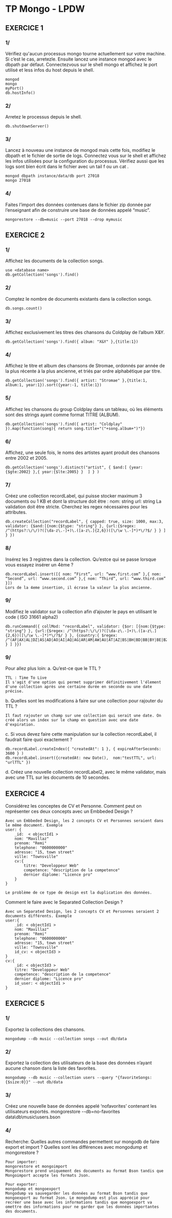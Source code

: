 # TP Mongo - LPDW

## EXERCICE 1

### 1/ 
Vérifiez qu'aucun processus mongo tourne actuellement sur votre machine. Si c’est le cas, arretezle. Ensuite lancez une instance mongod avec le dbpath par défaut. Connectezvous sur le shell mongo et affichez le port utilisé et less infos du host depuis le shell.
```
mongod
mongo
myPort()
db.hostInfo()
```
### 2/ 
Arretez le processus depuis le shell.

```
db.shutdownServer()
```
### 3/
Lancez à nouveau une instance de mongod mais cette fois, modifiez le dbpath et le fichier de sortie de logs. Connectez vous sur le shell et affichez les infos utilisées pour la configuration du processus. Vérifiez aussi que les logs sont bien écrit dans le fichier avec un tail f ou un cat .
```
mongod dbpath instance/data/db port 27018
mongo 27018
```
### 4/
Faites l’import des données contenues dans le fichier zip donnée par l’enseignant afin de construire une base de données appelé “music”.
```
mongorestore --db=music --port 27018 --drop mymusic
```
## EXERCICE 2

### 1/
Affichez les documents de la collection songs.
```
use <database name>
db.getCollection('songs').find()
```
### 2/
Comptez le nombre de documents existants dans la collection songs.
```
db.songs.count()
```
### 3/
Affichez exclusivement les titres des chansons du Coldplay de l’album X&Y.
```
db.getCollection('songs').find({ album: "X&Y" },{title:1})
```
### 4/
Affichez le titre et album des chansons de Stromae, ordonnés par année de la plus récente à la plus ancienne, et triés par ordre alphabétique par titre.
```
db.getCollection('songs').find({ artist: "Stromae" },{title:1, album:1, year:1}).sort({year:-1, title:1})
```
### 5/
Affichez les chansons du group Coldplay dans un tableau, où les éléments sont des
strings ayant comme format TITRE (ALBUM).
```
db.getCollection('songs').find({ artist: "Coldplay" }).map(function(song){ return song.title+"("+song.album+")"})
```
### 6/
Affichez, une seule fois, le noms des artistes ayant produit des chansons entre 2002 et 2005.
```
db.getCollection('songs').distinct("artist", { $and:[ {year:{$gte:2002} },{ year:{$lte:2005} }  ] } )
```
### 7/
Créez une collection recordLabel, qui puisse stocker maximum 3 documents ou 1 KB et dont la structure doit être : nom: string url: string
La validation doit être stricte. Cherchez les regex nécessaires pour les attributes.
```
db.createCollection("recordLabel", { capped: true, size: 1000, max:3, validator: {$and:[{nom:{$type: "string"} }, {url:{$regex: /^(https?:\/\/)?([\da-z\.-]+)\.([a-z\.]{2,6})([\/\w \.-]*)*\/?$/ } } ] } })
```
### 8/
Insérez les 3 registres dans la collection. Qu’estce qui se passe lorsque vous essayez insérer un 4ème ?
```
db.recordLabel.insert([{ nom: “First”, url: “www.first.com” },{ nom: “Second”, url: “www.second.com” },{ nom: “Third”, url: “www.third.com” }])
Lors de la 4eme insertion, il écrase la valeur la plus ancienne.
```
### 9/
Modifiez le validator sur la collection afin d’ajouter le pays en utilisant le code ( ISO 31661 alpha2)
```
db.runCommand({ collMod: "recordLabel", validator: {$or: [{nom:{$type: "string"} }, {url:{$regex: /^(https?:\/\/)?([\da-z\.-]+)\.([a-z\.]{2,6})([\/\w \.-]*)*\/?$/ } }, {country:{ $regex: /^(AF|AX|AL|DZ|AS|AD|AO|AI|AQ|AG|AR|AM|AW|AU|AT|AZ|BS|BH|BD|BB|BY|BE|BZ|BJ|BM|BT|BO|BQ|BA|BW|BV|BR|IO|BN|BG|BF|BI|KH|CM|CA|CV|KY|CF|TD|CL|CN|CX|CC|CO|KM|CG|CD|CK|CR|CI|HR|CU|CW|CY|CZ|DK|DJ|DM|DO|EC|EG|SV|GQ|ER|EE|ET|FK|FO|FJ|FI|FR|GF|PF|TF|GA|GM|GE|DE|GH|GI|GR|GL|GD|GP|GU|GT|GG|GN|GW|GY|HT|HM|VA|HN|HK|HU|IS|IN|ID|IR|IQ|IE|IM|IL|IT|JM|JP|JE|JO|KZ|KE|KI|KP|KR|KW|KG|LA|LV|LB|LS|LR|LY|LI|LT|LU|MO|MK|MG|MW|MY|MV|ML|MT|MH|MQ|MR|MU|YT|MX|FM|MD|MC|MN|ME|MS|MA|MZ|MM|NA|NR|NP|NL|NC|NZ|NI|NE|NG|NU|NF|MP|NO|OM|PK|PW|PS|PA|PG|PY|PE|PH|PN|PL|PT|PR|QA|RE|RO|RU|RW|BL|SH|KN|LC|MF|PM|VC|WS|SM|ST|SA|SN|RS|SC|SL|SG|SX|SK|SI|SB|SO|ZA|GS|SS|ES|LK|SD|SR|SJ|SZ|SE|CH|SY|TW|TJ|TZ|TH|TL|TG|TK|TO|TT|TN|TR|TM|TC|TV|UG|UA|AE|GB|US|UM|UY|UZ|VU|VE|VN|VG|VI|WF|EH|YE|ZM|ZW)$/} } ] }})
```
### 9/ 
Pour allez plus loin:
a. Qu’est-ce que le TTL ?
``` 
TTL : Time To Live
Il s'agit d'une option qui permet supprimer définitivement l'élement d'une collection après une certaine durée en seconde ou une date précise.
```
b. Quelles sont les modifications à faire sur une collection pour rajouter du TTL ?
```
Il faut rajouter un champ sur une collection qui serait une date. On créé alors un index sur le champ en question avec une date d'expiration.
```
c. Si vous devez faire cette manipulation sur la collection recordLabel, il faudrait faire quoi exactement ?
```
db.recordLabel.createIndex({ "createdAt": 1 }, { expireAfterSeconds: 3600 } )
db.recordLabel.insert({createdAt: new Date(),  nom:"testTTL", url: "urlTTL" })
```
d. Créez une nouvelle collection recordLabel2, avec le même validator, mais avec une TTL sur les documents de 10 secondes.

## EXERCICE 4
Considérez les conceptes de CV et Personne. Comment peut on représenter ces
deux concepts avec un Embbeded Design ?
```
Avec un Embbeded Design, les 2 concepts CV et Personnes seraient dans le même document. Exemple
user: {
	_id:  < objectId1 >
	nom: "Mavillaz"
	prenom: "Remi"
	telephone: "0600000000"
	adresse: "15, town street"
	ville: "Townsville"
	cv:{
		titre: "Developpeur Web"
		competence: "description de la competence"
		dernier diplome: "Licence pro"
	}
}

Le problème de ce type de design est la duplication des données.
```

Comment le faire avec le Separated Collection Design ?
```
Avec un Separated Design, les 2 concepts CV et Personnes seraient 2 documents différents. Exemple
user:{
	_id: < objectId1 >
	nom: "Mavillaz"
	prenom: "Remi"
	telephone: "0600000000"
	adresse: "15, town street"
	ville: "Townsville"
	id_cv: < objectId3 >
}
cv:{
	_id: < objectId3 >
	titre: "Developpeur Web"
	competence: "description de la competence"
	dernier diplome: "Licence pro"
	id_user: < objectId1 >
}
```
## EXERCICE 5
### 1/ 
Exportez la collections des chansons.
```
mongodump --db music --collection songs --out db/data
```
### 2/ 
Exportez la collection des utilisateurs de la base des données n’ayant aucune
chanson dans la liste des favorites.
```
mongodump --db music --collection users --query "{favoriteSongs: {$size:0}}" --out db/data
```
### 3/ 
Créez une nouvelle base de données appelé ‘nofavorites’ contenant les utilisateurs exportés.
mongorestore --db=no-favorites data\db\music\users.bson
### 4/ 
Recherche: Quelles autres commandes permettent sur mongodb de faire export et
import ? Quelles sont les différences avec mongodump et mongorestore ?
```
Pour importer:
mongorestore et mongoimport
Mongorestore prend uniquement des documents au format Bson tandis que Mongoimport accepte les formats Json.

Pour exporter:
mongodump et mongoexport
Mongodump va sauvegarder les données au format Bson tandis que mongoexport au format Json. Le mongodump est plus apprécié pour recréer une base avec les informations tandis que mongoexport va omettre des informations pour ne garder que les données importantes des documents.
```